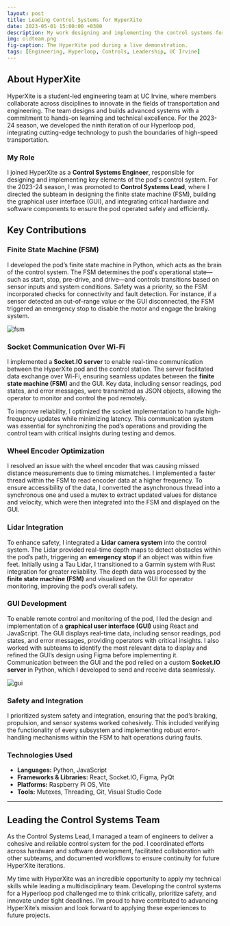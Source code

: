 ```yaml
---
layout: post
title: Leading Control Systems for HyperXite
date: 2023-05-01 15:00:00 +0300
description: My work designing and implementing the control systems for HyperXite's Hyperloop pod.
img: oldteam.png
fig-caption: The HyperXite pod during a live demonstration.
tags: [Engineering, Hyperloop, Controls, Leadership, UC Irvine]
---
```


## About HyperXite

HyperXite is a student-led engineering team at UC Irvine, where members collaborate across disciplines to innovate in the fields of transportation and engineering. The team designs and builds advanced systems with a commitment to hands-on learning and technical excellence. For the 2023-24 season, we developed the ninth iteration of our Hyperloop pod, integrating cutting-edge technology to push the boundaries of high-speed transportation.

### My Role

I joined HyperXite as a **Control Systems Engineer**, responsible for designing and implementing key elements of the pod's control system. For the 2023-24 season, I was promoted to **Control Systems Lead**, where I directed the subteam in designing the finite state machine (FSM), building the graphical user interface (GUI), and integrating critical hardware and software components to ensure the pod operated safely and efficiently.

## Key Contributions

### Finite State Machine (FSM)

I developed the pod’s finite state machine in Python, which acts as the brain of the control system. The FSM determines the pod's operational state—such as start, stop, pre-drive, and drive—and controls transitions based on sensor inputs and system conditions. Safety was a priority, so the FSM incorporated checks for connectivity and fault detection. For instance, if a sensor detected an out-of-range value or the GUI disconnected, the FSM triggered an emergency stop to disable the motor and engage the braking system.

![fsm]({{site.baseurl}}/assets/img/fsm.png)

### Socket Communication Over Wi-Fi

I implemented a **Socket.IO server** to enable real-time communication between the HyperXite pod and the control station. The server facilitated data exchange over Wi-Fi, ensuring seamless updates between the **finite state machine (FSM)** and the GUI. Key data, including sensor readings, pod states, and error messages, were transmitted as JSON objects, allowing the operator to monitor and control the pod remotely.

To improve reliability, I optimized the socket implementation to handle high-frequency updates while minimizing latency. This communication system was essential for synchronizing the pod’s operations and providing the control team with critical insights during testing and demos.

### Wheel Encoder Optimization

I resolved an issue with the wheel encoder that was causing missed distance measurements due to timing mismatches. I implemented a faster thread within the FSM to read encoder data at a higher frequency. To ensure accessibility of the data, I converted the asynchronous thread into a synchronous one and used a mutex to extract updated values for distance and velocity, which were then integrated into the FSM and displayed on the GUI.

### Lidar Integration

To enhance safety, I integrated a **Lidar camera system** into the control system. The Lidar provided real-time depth maps to detect obstacles within the pod’s path, triggering an **emergency stop** if an object was within five feet. Initially using a Tau Lidar, I transitioned to a Garmin system with Rust integration for greater reliability. The depth data was processed by the **finite state machine (FSM)** and visualized on the GUI for operator monitoring, improving the pod’s overall safety.

### GUI Development

To enable remote control and monitoring of the pod, I led the design and implementation of a **graphical user interface (GUI)** using React and JavaScript. The GUI displays real-time data, including sensor readings, pod states, and error messages, providing operators with critical insights. I also worked with subteams to identify the most relevant data to display and refined the GUI’s design using Figma before implementing it. Communication between the GUI and the pod relied on a custom **Socket.IO server** in Python, which I developed to send and receive data seamlessly.

![gui]({{site.baseurl}}/assets/img/gui.png)

### Safety and Integration

I prioritized system safety and integration, ensuring that the pod’s braking, propulsion, and sensor systems worked cohesively. This included verifying the functionality of every subsystem and implementing robust error-handling mechanisms within the FSM to halt operations during faults.

### Technologies Used

- **Languages:** Python, JavaScript
- **Frameworks & Libraries:** React, Socket.IO, Figma, PyQt
- **Platforms:** Raspberry Pi OS, Vite
- **Tools:** Mutexes, Threading, Git, Visual Studio Code

---

## Leading the Control Systems Team

As the Control Systems Lead, I managed a team of engineers to deliver a cohesive and reliable control system for the pod. I coordinated efforts across hardware and software development, facilitated collaboration with other subteams, and documented workflows to ensure continuity for future HyperXite iterations.

My time with HyperXite was an incredible opportunity to apply my technical skills while leading a multidisciplinary team. Developing the control systems for a Hyperloop pod challenged me to think critically, prioritize safety, and innovate under tight deadlines. I’m proud to have contributed to advancing HyperXite’s mission and look forward to applying these experiences to future projects.
